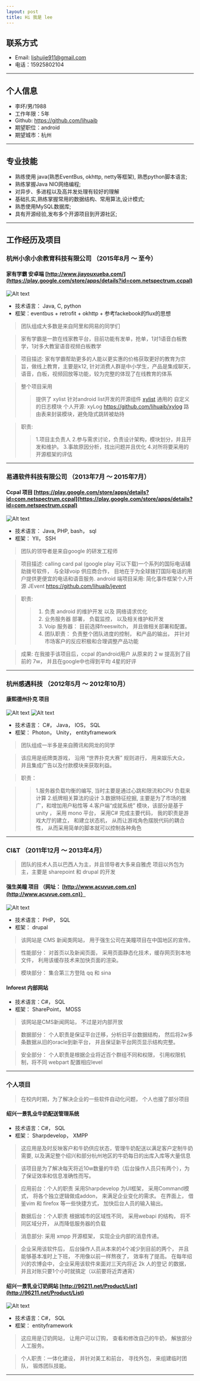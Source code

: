 ```yaml
---
layout: post
title: Hi 我是 lee
---
```


## 联系方式

- Email: lishujie911@gmail.com
- 电话：15925802104

---

## 个人信息

- 李坏/男/1988
- 工作年限：5年
- Github: https://github.com/lihuaib
- 期望职位：android
- 期望城市：杭州

---

## 专业技能

- 熟练使用 java(熟悉EventBus, okhttp, netty等框架), 熟悉python脚本语言; 
- 熟练掌握Java NIO网络编程; 
- 对异步、多进程以及高并发处理有较好的理解 
- 基础扎实,熟练掌握常用的数据结构、常用算法,设计模式; 
- 熟悉使用MySQL数据库; 
- 具有开源经验,发布多个开源项目到开源社区;

---


## 工作经历及项目

### 杭州小余小余教育科技有限公司 （2015年8月 ～ 至今）

#### 家有学霸 安卓端 [http://www.jiayouxueba.com/](https://play.google.com/store/apps/details?id=com.netspectrum.ccpal)
![Alt text](http://file.market.xiaomi.com/thumbnail/jpeg/l395/AppStore/05a1e433b77c452e1e733917f9b6d3e19ac425a50)

- 技术语言： Java, C, python 
- 框架：eventbus + retrofit + okhttp + 参考fackebook的flux的思想

> 团队组成大多数是来自阿里和网易的同学们

> 家有学霸是一款在线家教平台，目前功能有发单，抢单，1对1语音白板教学，1对多大教室语音视频白板教学
 
> 项目描述: 家有学霸帮助更多的人能以更实惠的价格获取更好的教育为宗旨，做线上教育，主要是k12, 针对消费人群是中小学生，产品是集成聊天，语音，白板，视频回放等功能，较为完整的体现了在线教育的体系

> 整个项目采用
> >    提供了 xylist 针对android list开发的开源组件 [xylist](https://github.com/lihuaib/xylist)
> >   通用的 自定义的日志模块 个人开源: xyLog https://github.com/lihuaib/xylog
> >    路由表来封装模块，避免隐式跳转被劫持


> 职责: 
> >    1.项目主负责人
> >    2.参与需求讨论，负责设计架构，模块划分，并且开发和维护。
> >    3.事故原因分析，找出问题并且优化
> >    4.对所将要采用的开源框架的评估

---

### 易通软件科技有限公司 （2013年7月 ～ 2015年7月）

#### Ccpal 项目 [https://play.google.com/store/apps/details?id=com.netspectrum.ccpal](https://play.google.com/store/apps/details?id=com.netspectrum.ccpal)
![Alt text](uploads/img/ccpal_1.png)
- 技术语言： Java, PHP, bash， sql
- 框架： YII， SSH

> 团队的领导者是来自google 的研发工程师

> 项目描述:
    calling card pal (google play 可以下载)一个系列的国际电话辅助拨号软件， 与全球voip 供应商合作， 目地在于为全球拨打国际电话的用户提供更便宜的电话和语音服务.
> android 端项目采用:
    简化事件框架个人开源 JEvent https://github.com/lihuaib/jevent

> 职责: 
> >    1. 负责 android 的维护开发 以及 网络请求优化
> >    2. 业务服务器 部署， 负载监控， 以及相关维护和开发
> >    3. Voip 服务器： 目前选择freeswitch， 并且做相关部署和配置。
> >    4. 团队职责： 负责整个团队进度的控制， 和产品的输出， 并针对市场客户的反应积极和合理调整产品功能 

> 成果:
    在我接手该项目后，ccpal 的android用户 从原来的 2 w 提高到了目前的 7w， 并且在google中也得到平均 4星的好评


---

### 杭州感遇科技 （2012年5月 ～ 2012年10月）

#### 康熙德州扑克 项目
![Alt text](uploads/img/kangxi_poker_1.jpeg)
![Alt text](uploads/img/kangxi_poker_2.jpg)
- 技术语言： C#， Java， IOS， SQL
- 框架： Photon， Unity， entityframework

> 团队组成一半多是来自腾讯和网龙的同学

> 该应用是纸牌类游戏， 沿用 “世界扑克大赛” 规则进行， 用来娱乐大众， 并且集成广告以及付款模块来获取利益。

> 职责： 

> >    1.服务器负载均衡的编写, 当时主要是通过心跳和限流和CPU 负载来计算
> >    2.纸牌相关算法的设计
> >    3.数据特征挖掘, 主要是为了市场的推广，和增加用户粘性等
> >    4.客户端“成就系统” 模块，该部分是基于unity ， 采用 mono 平台， 采用C# 完成主要代码， 我的职责是游戏大厅的建立， 和建立状态机， 从而让游戏角色摆脱代码的耦合性， 从而采用简单的脚本就可以控制各种角色


---

### CI&T  （2011年12月 ～ 2013年4月）

> 团队的技术人员以巴西人为主，并且领导者大多来自雅虎
> 项目以外包为主，主要是 sharepoint 和 drupal 的开发

#### 强生美瞳 项目 （网址： [http://www.acuvue.com.cn](http://www.acuvue.com.cn)）
![Alt text](uploads/img/acuvue_1.png)
- 技术语言： PHP， SQL
- 框架： drupal

> 该网站是 CMS 新闻类网站， 用于强生公司在美瞳项目在中国地区的宣传。

> 性能部分： 对首页以及新闻页面， 采用页面静态化技术，缓存网页到本地文件， 利用该缓存技术来加快页面的渲染。

> 模块部分： 集合第三方登陆 qq 和 sina

#### Inforest 内部网站
- 技术语言：C#， SQL
- 框架： SharePoint， MOSS

> 该网站是CMS新闻网站， 不过是对内部开放

> 数据部分： 个人职责是保证平台迁移，分析旧平台数据结构， 然后将2w多条数据从旧的oracle到新平台， 并且保证新平台网页显示结构完整。

> 安全部分： 个人职责是根据企业将近百个群组不同和权限， 引用权限机制，将不同 webpart 配置相应level

---

### 个人项目
> 在校内时期，为了解决企业的一些软件自动化问题， 个人也接了部分项目

#### 绍兴一景乳业牛奶配送管理系统
- 技术语言：C#， SQL
- 框架： Sharpdevelop， XMPP

> 这应用是及时反映客户和牛奶供应状态，管理牛奶配送以满足客户定制牛奶需要, 以及满足整个绍兴和部分杭州地区的牛奶每日的出库入库等大量信息

> 该项目是为了解决每天将近10w数量的牛奶（后台操作人员只有两个），为了保证效率和信息准确性而写。

> 应用前台：个人的职责 采用Sharpdevelop 为UI框架， 采用Command模式， 将各个独立逻辑做成addon， 来满足企业变化的需求。 在界面上， 借鉴vim 和 firefox 等一些快捷方式， 加快后台人员的输入输出。

> 数据后台：个人职责 根据城市的区域性不同， 采用webapi 的结构， 将不同区域分开， 从而降低服务器的负载

> 消息部分: 采用 xmpp 开源框架， 实现企业内部的消息传递。

> 企业采用该软件后， 后台操作人员从本来的4个减少到目前的两个， 并且能够基本准时上下班， 不用像以前一样熬夜了， 效率有了提高。 在每年绍兴的农博会中， 企业采用该软件来面对三天内将近 2k 人的登记 的数据，并且对账只要1个小时就搞定（以前要将近弄通宵）

#### 绍兴一景乳业订奶网站 [http://96211.net/Product/List](http://96211.net/Product/List)
![Alt text](uploads/img/yijing_site_1.png)
- 技术语言：C#， SQL
- 框架： entityframework

> 这应用是订奶网站， 让用户可以订购， 查看和修改自己的牛奶， 解放部分人工服务。

> 个人职责：一体化建设， 并针对美工和前台， 寻找外包， 来组建临时团队， 锻炼团队技能。

---
